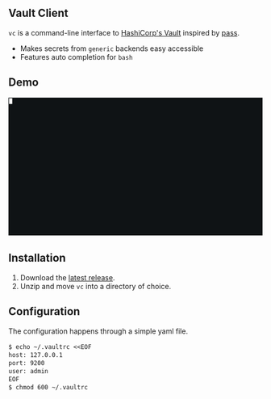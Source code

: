 Vault Client
------------
`vc` is a command-line interface to [HashiCorp's Vault](https://www.vaultproject.io/) inspired by [pass](https://www.passwordstore.org/).

* Makes secrets from `generic` backends easy accessible
* Features auto completion for `bash`

Demo
----

![gif](sample/demo.gif)

Installation
------------
1. Download the [latest release](https://git.adfinis-sygroup.ch/ad-sy/vault-client.src/builds/artifacts/master/download?job=build).
2. Unzip and move `vc` into a directory of choice.

Configuration
-------------
The configuration happens through a simple yaml file.
```
$ echo ~/.vaultrc <<EOF
host: 127.0.0.1 
port: 9200
user: admin
EOF
$ chmod 600 ~/.vaultrc
```
